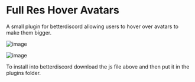 # Full Res Hover Avatars
A small plugin for betterdiscord allowing users to hover over avatars to make them bigger.

![image](https://user-images.githubusercontent.com/43224790/190882375-d12af1b8-637f-4d15-a2bd-79e7d2a63d53.png)

![image](https://user-images.githubusercontent.com/43224790/193963127-166ce3ca-d411-4cea-aeb6-208affc993e4.gif)

To install into betterdiscord download the js file above and then put it in the plugins folder.
